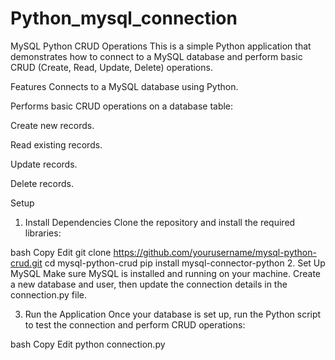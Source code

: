 # Python_mysql_connection
MySQL Python CRUD Operations
This is a simple Python application that demonstrates how to connect to a MySQL database and perform basic CRUD (Create, Read, Update, Delete) operations.

Features
Connects to a MySQL database using Python.

Performs basic CRUD operations on a database table:

Create new records.

Read existing records.

Update records.

Delete records.

Setup
1. Install Dependencies
Clone the repository and install the required libraries:

bash
Copy
Edit
git clone https://github.com/yourusername/mysql-python-crud.git
cd mysql-python-crud
pip install mysql-connector-python
2. Set Up MySQL
Make sure MySQL is installed and running on your machine. Create a new database and user, then update the connection details in the connection.py file.

3. Run the Application
Once your database is set up, run the Python script to test the connection and perform CRUD operations:

bash
Copy
Edit
python connection.py
